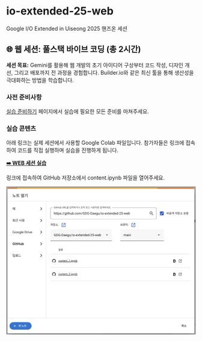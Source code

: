 # io-extended-25-web
Google I/O Extended in Uiseong 2025 핸즈온 세션

## 🌐 웹 세션: 풀스택 바이브 코딩 (총 2시간)

**세션 목표:** Gemini를 활용해 웹 개발의 초기 아이디어 구상부터 코드 작성, 디자인 개선, 그리고 배포까지 전 과정을 경험합니다. Builder.io와 같은 최신 툴을 통해 생산성을 극대화하는 방법을 학습합니다.

### **사전 준비사항**

[실습 준비하기](./PREPARE.md) 페이지에서 실습에 필요한 모든 준비를 마쳐주세요.

### **실습 콘텐츠**

아래 링크는 실제 세션에서 사용할 Google Colab 파일입니다. 참가자들은 링크에 접속하여 코드를 직접 실행하며 실습을 진행하게 됩니다.

**[➡️ WEB 세션 실습](https://colab.research.google.com/)**

링크에 접속하여 GitHub 저장소에서 content.ipynb 파일을 열어주세요.

![이미지](./images/colab.png)